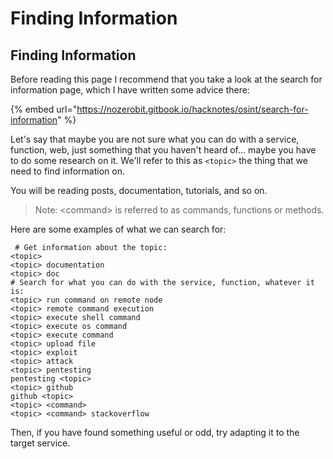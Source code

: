 # Finding Information

## Finding Information

Before reading this page I recommend that you take a look at the search for information page, which I have written some advice there:

{% embed url="https://nozerobit.gitbook.io/hacknotes/osint/search-for-information" %}

Let's say that maybe you are not sure what you can do with a service, function, web, just something that you haven't heard of... maybe you have to do some research on it. We'll refer to this as `<topic>` the thing that we need to find information on.

You will be reading posts, documentation, tutorials, and so on.

> Note:  &lt;command&gt; is referred to as commands, functions or methods.

Here are some examples of what we can search for:

```text
 # Get information about the topic:
<topic>
<topic> documentation
<topic> doc
# Search for what you can do with the service, function, whatever it is:
<topic> run command on remote node
<topic> remote command execution
<topic> execute shell command
<topic> execute os command
<topic> execute command
<topic> upload file
<topic> exploit
<topic> attack
<topic> pentesting
pentesting <topic>
<topic> github
github <topic>
<topic> <command> 
<topic> <command> stackoverflow
```

Then, if you have found something useful or odd, try adapting it to the target service.

